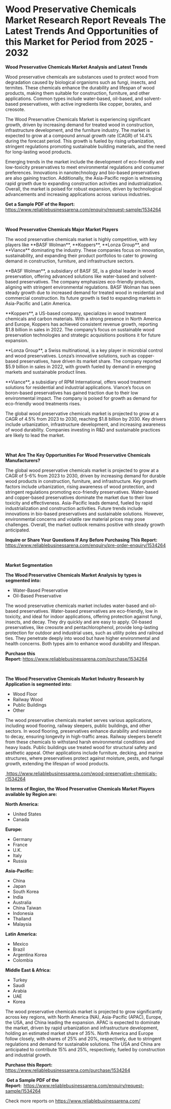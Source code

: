 <p><h1>Wood Preservative Chemicals Market Research Report Reveals The Latest Trends And Opportunities of this Market for Period from 2025 - 2032</h1></p><p><strong>Wood Preservative Chemicals Market Analysis and Latest Trends</strong></p>
<p><p>Wood preservative chemicals are substances used to protect wood from degradation caused by biological organisms such as fungi, insects, and termites. These chemicals enhance the durability and lifespan of wood products, making them suitable for construction, furniture, and other applications. Common types include water-based, oil-based, and solvent-based preservatives, with active ingredients like copper, borates, and creosote.</p><p>The Wood Preservative Chemicals Market is experiencing significant growth, driven by increasing demand for treated wood in construction, infrastructure development, and the furniture industry. The market is expected to grow at a compound annual growth rate (CAGR) of 14.4% during the forecast period. This growth is fueled by rising urbanization, stringent regulations promoting sustainable building materials, and the need for long-lasting wood products.</p><p>Emerging trends in the market include the development of eco-friendly and low-toxicity preservatives to meet environmental regulations and consumer preferences. Innovations in nanotechnology and bio-based preservatives are also gaining traction. Additionally, the Asia-Pacific region is witnessing rapid growth due to expanding construction activities and industrialization. Overall, the market is poised for robust expansion, driven by technological advancements and increasing applications across various industries.</p></p>
<p><strong>Get a Sample PDF of the Report:&nbsp;</strong> <a href="https://www.reliablebusinessarena.com/enquiry/request-sample/1534264?utm_campaign=2215&utm_medium=2&utm_source=Github&utm_content=ia&utm_term=26012025&utm_id=wood-preservative-chemicals">https://www.reliablebusinessarena.com/enquiry/request-sample/1534264</a></p>
<p>&nbsp;</p>
<p><strong>Wood Preservative Chemicals Major Market Players</strong></p>
<p><p>The wood preservative chemicals market is highly competitive, with key players like **BASF Wolman**, **Koppers**, **Lonza Group**, and **Viance** dominating the industry. These companies focus on innovation, sustainability, and expanding their product portfolios to cater to growing demand in construction, furniture, and infrastructure sectors.</p><p>**BASF Wolman**, a subsidiary of BASF SE, is a global leader in wood preservation, offering advanced solutions like water-based and solvent-based preservatives. The company emphasizes eco-friendly products, aligning with stringent environmental regulations. BASF Wolman has seen steady growth due to increased demand for treated wood in residential and commercial construction. Its future growth is tied to expanding markets in Asia-Pacific and Latin America.</p><p>**Koppers**, a US-based company, specializes in wood treatment chemicals and carbon materials. With a strong presence in North America and Europe, Koppers has achieved consistent revenue growth, reporting $1.8 billion in sales in 2022. The company’s focus on sustainable wood preservation technologies and strategic acquisitions positions it for future expansion.</p><p>**Lonza Group**, a Swiss multinational, is a key player in microbial control and wood preservatives. Lonza’s innovative solutions, such as copper-based preservatives, have driven its market share. The company reported $5.9 billion in sales in 2022, with growth fueled by demand in emerging markets and sustainable product lines.</p><p>**Viance**, a subsidiary of RPM International, offers wood treatment solutions for residential and industrial applications. Viance’s focus on boron-based preservatives has gained traction due to their low environmental impact. The company is poised for growth as demand for eco-friendly wood treatments rises.</p><p>The global wood preservative chemicals market is projected to grow at a CAGR of 4.5% from 2023 to 2030, reaching $1.8 billion by 2030. Key drivers include urbanization, infrastructure development, and increasing awareness of wood durability. Companies investing in R&D and sustainable practices are likely to lead the market.</p></p>
<p>&nbsp;</p>
<p><strong>What Are The Key Opportunities For Wood Preservative Chemicals Manufacturers?</strong></p>
<p><p>The global wood preservative chemicals market is projected to grow at a CAGR of 5-6% from 2023 to 2030, driven by increasing demand for durable wood products in construction, furniture, and infrastructure. Key growth factors include urbanization, rising awareness of wood protection, and stringent regulations promoting eco-friendly preservatives. Water-based and copper-based preservatives dominate the market due to their low toxicity and effectiveness. Asia-Pacific leads demand, fueled by rapid industrialization and construction activities. Future trends include innovations in bio-based preservatives and sustainable solutions. However, environmental concerns and volatile raw material prices may pose challenges. Overall, the market outlook remains positive with steady growth anticipated.</p></p>
<p><strong>Inquire or Share Your Questions If Any Before Purchasing This Report:</strong> <a href="https://www.reliablebusinessarena.com/enquiry/pre-order-enquiry/1534264?utm_campaign=2215&utm_medium=2&utm_source=Github&utm_content=ia&utm_term=26012025&utm_id=wood-preservative-chemicals">https://www.reliablebusinessarena.com/enquiry/pre-order-enquiry/1534264</a></p>
<p>&nbsp;</p>
<p><strong>Market Segmentation</strong></p>
<p><strong>The Wood Preservative Chemicals Market Analysis by types is segmented into:</strong></p>
<p><ul><li>Water-Based Preservative</li><li>Oil-Based Preservative</li></ul></p>
<p><p>The wood preservative chemicals market includes water-based and oil-based preservatives. Water-based preservatives are eco-friendly, low in toxicity, and ideal for indoor applications, offering protection against fungi, insects, and decay. They dry quickly and are easy to apply. Oil-based preservatives, like creosote and pentachlorophenol, provide long-lasting protection for outdoor and industrial uses, such as utility poles and railroad ties. They penetrate deeply into wood but have higher environmental and health concerns. Both types aim to enhance wood durability and lifespan.</p></p>
<p><strong>Purchase this Report:&nbsp;</strong><a href="https://www.reliablebusinessarena.com/purchase/1534264?utm_campaign=2215&utm_medium=2&utm_source=Github&utm_content=ia&utm_term=26012025&utm_id=wood-preservative-chemicals">https://www.reliablebusinessarena.com/purchase/1534264</a></p>
<p>&nbsp;</p>
<p><strong>The Wood Preservative Chemicals Market Industry Research by Application is segmented into:</strong></p>
<p><ul><li>Wood Floor</li><li>Railway Wood</li><li>Public Buildings</li><li>Other</li></ul></p>
<p><p>The wood preservative chemicals market serves various applications, including wood flooring, railway sleepers, public buildings, and other sectors. In wood flooring, preservatives enhance durability and resistance to decay, ensuring longevity in high-traffic areas. Railway sleepers benefit from these chemicals to withstand harsh environmental conditions and heavy loads. Public buildings use treated wood for structural safety and aesthetic appeal. Other applications include furniture, decking, and marine structures, where preservatives protect against moisture, pests, and fungal growth, extending the lifespan of wood products.</p></p>
<p><a href="https://www.reliablebusinessarena.com/wood-preservative-chemicals-r1534264?utm_campaign=2215&utm_medium=2&utm_source=Github&utm_content=ia&utm_term=26012025&utm_id=wood-preservative-chemicals">&nbsp;https://www.reliablebusinessarena.com/wood-preservative-chemicals-r1534264</a></p>
<p><strong>In terms of Region, the Wood Preservative Chemicals Market Players available by Region are:</strong></p>
<p>
    <p> <strong> North America: </strong>
        <ul>
            <li>United States</li>
            <li>Canada</li>
        </ul>
        </p> 
    <p> <strong> Europe: </strong>
        <ul>
            <li>Germany</li>
            <li>France</li>
            <li>U.K.</li>
            <li>Italy</li>
            <li>Russia</li>
        </ul>
        </p> 
    <p> <strong> Asia-Pacific: </strong>
        <ul>
            <li>China</li>
            <li>Japan</li>
            <li>South Korea</li>
            <li>India</li>
            <li>Australia</li>
            <li>China Taiwan</li>
            <li>Indonesia</li>
            <li>Thailand</li>
            <li>Malaysia</li>
        </ul>
        </p> 
    <p> <strong> Latin America: </strong>
        <ul>
            <li>Mexico</li>
            <li>Brazil</li>
            <li>Argentina Korea</li>
            <li>Colombia</li>
        </ul>
        </p> 
    <p> <strong> Middle East & Africa: </strong>
        <ul>
            <li>Turkey</li>
            <li>Saudi</li>
            <li>Arabia</li>
            <li>UAE</li>
            <li>Korea</li>
        </ul>
    </p>
    </p>
<p><p>The wood preservative chemicals market is projected to grow significantly across key regions, with North America (NA), Asia-Pacific (APAC), Europe, the USA, and China leading the expansion. APAC is expected to dominate the market, driven by rapid urbanization and infrastructure development, holding an estimated market share of 35%. North America and Europe follow closely, with shares of 25% and 20%, respectively, due to stringent regulations and demand for sustainable solutions. The USA and China are anticipated to contribute 15% and 25%, respectively, fueled by construction and industrial growth.</p></p>
<p><strong>Purchase this Report: </strong><a href="https://www.reliablebusinessarena.com/purchase/1534264?utm_campaign=2215&utm_medium=2&utm_source=Github&utm_content=ia&utm_term=26012025&utm_id=wood-preservative-chemicals">https://www.reliablebusinessarena.com/purchase/1534264</a></p>
<p>&nbsp;<strong>Get a Sample PDF of the Report:&nbsp;&nbsp;</strong><a href="https://www.reliablebusinessarena.com/enquiry/request-sample/1534264?utm_campaign=2215&utm_medium=2&utm_source=Github&utm_content=ia&utm_term=26012025&utm_id=wood-preservative-chemicals">https://www.reliablebusinessarena.com/enquiry/request-sample/1534264</a></p>
<p><strong></strong></p>
<p>Check more reports on <a href="https://www.reliablebusinessarena.com/?utm_campaign=2215&utm_medium=2&utm_source=Github&utm_content=ia&utm_term=26012025&utm_id=wood-preservative-chemicals">https://www.reliablebusinessarena.com/</a></p>
